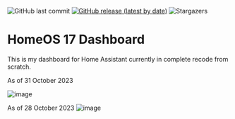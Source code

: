 ![GitHub last commit](https://img.shields.io/github/last-commit/avenger11/HomeOS)
[![GitHub release (latest by date)](https://img.shields.io/github/v/release/avenger11/HomeOS)](https://github.com/avenger11/HomeOS/releases/latest)
![Stargazers](https://img.shields.io/github/stars/avenger11/HomeOS.svg?)

# HomeOS 17 Dashboard


This is my dashboard for Home Assistant currently in complete recode from scratch.

As of 31 October 2023

![image](https://github.com/avenger11/HomeOS/assets/37946892/67b3fb8a-bd04-4db6-89a9-fab2c7f1a365)


As of 28 October 2023
![image](https://github.com/avenger11/HomeOS/assets/37946892/a5c1867b-0695-4c1d-bab9-89fe3c0d9682)


